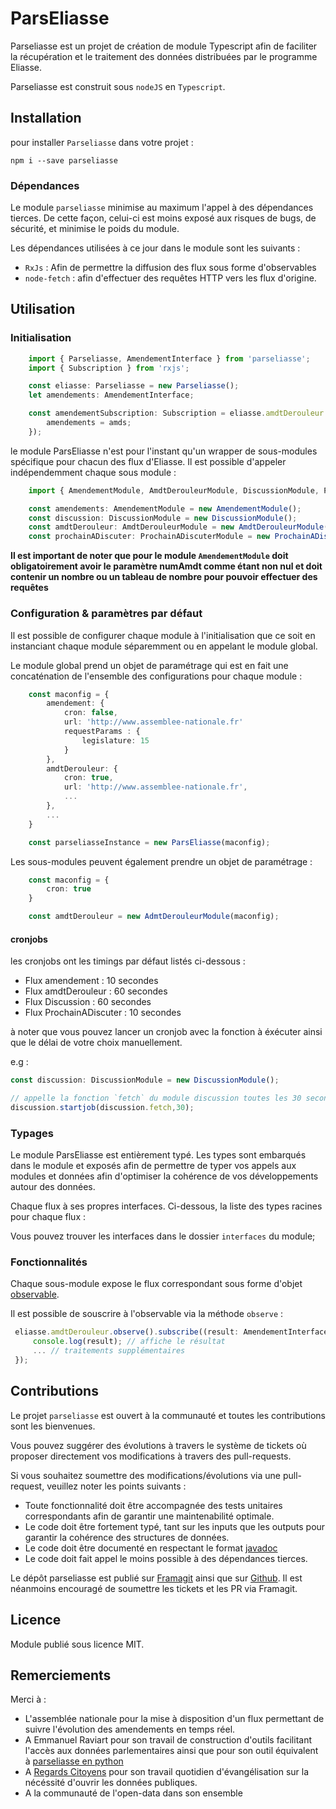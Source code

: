 # ParsEliasse

Parseliasse est un projet de création de module Typescript afin de faciliter la récupération et le traitement des données distribuées par le programme Eliasse. 

Parseliasse est construit sous `nodeJS` en `Typescript`. 

## Installation

pour installer `Parseliasse` dans votre projet : 

```
npm i --save parseliasse
```

### Dépendances

Le module `parseliasse` minimise au maximum l'appel à des dépendances tierces. De cette façon, celui-ci est moins exposé aux risques de bugs, de sécurité, et minimise le poids du module. 

Les dépendances utilisées à ce jour dans le module sont les suivants : 

   - `RxJs` : Afin de permettre la diffusion des flux sous forme d'observables
   - `node-fetch` : afin d'effectuer des requêtes HTTP vers les flux d'origine.

## Utilisation

### Initialisation
```typescript
    import { Parseliasse, AmendementInterface } from 'parseliasse';
    import { Subscription } from 'rxjs';

    const eliasse: Parseliasse = new Parseliasse();
    let amendements: AmendementInterface;

    const amendementSubscription: Subscription = eliasse.amdtDerouleur.observe().subscribe((amds: AmendementInterface) => {
        amendements = amds;
    });
```

le module ParsEliasse n'est pour l'instant qu'un wrapper de sous-modules spécifique pour chacun des flux d'Eliasse. Il est possible d'appeler indépendemment chaque sous module : 

```typescript 
    import { AmendementModule, AmdtDerouleurModule, DiscussionModule, ProchainADiscuterModule} from 'parseliasse'

    const amendements: AmendementModule = new AmendementModule();
    const discussion: DiscussionModule = new DiscussionModule();
    const amdtDerouleur: AmdtDerouleurModule = new AmdtDerouleurModule();
    const prochainADiscuter: ProchainADiscuterModule = new ProchainADiscuterModule();
```

**Il est important de noter que pour le module `AmendementModule` doit obligatoirement avoir le paramètre numAmdt comme étant non nul et doit contenir un nombre ou un tableau de nombre pour pouvoir effectuer des requêtes** 

### Configuration & paramètres par défaut

Il est possible de configurer chaque module à l'initialisation que ce soit en instanciant chaque module séparemment ou en appelant le module global. 

Le module global prend un objet de paramétrage qui est en fait une concaténation de l'ensemble des configurations pour chaque module : 

```typescript
    const maconfig = {
        amendement: {
            cron: false,
            url: 'http://www.assemblee-nationale.fr'
            requestParams : {
                legislature: 15
            }
        },
        amdtDerouleur: {
            cron: true,
            url: 'http://www.assemblee-nationale.fr',
            ...
        },
        ...
    }

    const parseliasseInstance = new ParsEliasse(maconfig);

```

Les sous-modules peuvent également prendre un objet de paramétrage : 

```typescript
    const maconfig = {
        cron: true
    }

    const amdtDerouleur = new AdmtDerouleurModule(maconfig);
```

#### cronjobs 

les cronjobs ont les timings par défaut listés ci-dessous : 

- Flux amendement : 10 secondes
- Flux amdtDerouleur : 60 secondes
- Flux Discussion : 60 secondes
- Flux ProchainADiscuter : 10 secondes

à noter que vous pouvez lancer un cronjob avec la fonction à éxécuter ainsi que le délai de votre choix manuellement.

 e.g : 

```typescript
const discussion: DiscussionModule = new DiscussionModule();

// appelle la fonction `fetch` du module discussion toutes les 30 secondes
discussion.startjob(discussion.fetch,30);
```

### Typages

Le module ParsEliasse est entièrement typé. Les types sont embarqués dans le module et exposés afin de permettre de typer vos appels aux modules et données afin d'optimiser la cohérence de vos développements autour des données. 

Chaque flux à ses propres interfaces. Ci-dessous, la liste des types racines pour chaque flux : 


Vous pouvez trouver les interfaces dans le dossier `interfaces` du module;

### Fonctionnalités

Chaque sous-module expose le flux correspondant sous forme d'objet [observable](http://reactivex.io/rxjs/class/es6/Observable.js~Observable.html).

Il est possible de souscrire à l'observable via la méthode `observe` : 

```typescript
 eliasse.amdtDerouleur.observe().subscribe((result: AmendementInterface) => {
     console.log(result); // affiche le résultat
     ... // traitements supplémentaires
 });
```

## Contributions

Le projet `parseliasse` est ouvert à la communauté et toutes les contributions sont les bienvenues. 

Vous pouvez suggérer des évolutions à travers le système de tickets où proposer directement vos modifications à travers des pull-requests.

Si vous souhaitez soumettre des modifications/évolutions via une pull-request, veuillez noter les points suivants :

- Toute fonctionnalité doit être accompagnée des tests unitaires correspondants afin de garantir une maintenabilité optimale.
- Le code doit être fortement typé, tant sur les inputs que les outputs pour garantir la cohérence des structures de données.
- Le code doit être documenté en respectant le format [javadoc](https://openclassrooms.com/fr/courses/1115306-presentation-de-la-javadoc)
- Le code doit fait appel le moins possible à des dépendances tierces. 


Le dépôt parseliasse est publié sur [Framagit](https://framagit.org/Asone/parseliasse) ainsi que sur [Github](https://github.com/Asone/parseliasse). 
Il est néanmoins encouragé de soumettre les tickets et les PR via Framagit. 

## Licence

Module publié sous licence MIT. 

## Remerciements

Merci à :

- L'assemblée nationale pour la mise à disposition d'un flux permettant de suivre l'évolution des amendements en temps réel. 
- A Emmanuel Raviart pour son travail de construction d'outils facilitant l'accès aux données parlementaires ainsi que pour son outil équivalent à [parseliasse en python](https://framagit.org/parlement-ouvert/deliasse-daemons/blob/master/aspireliasse.py)
- A [Regards Citoyens](http://www.regardscitoyens.org) pour son travail quotidien d'évangélisation sur la nécéssité d'ouvrir les données publiques.
- A la communauté de l'open-data dans son ensemble